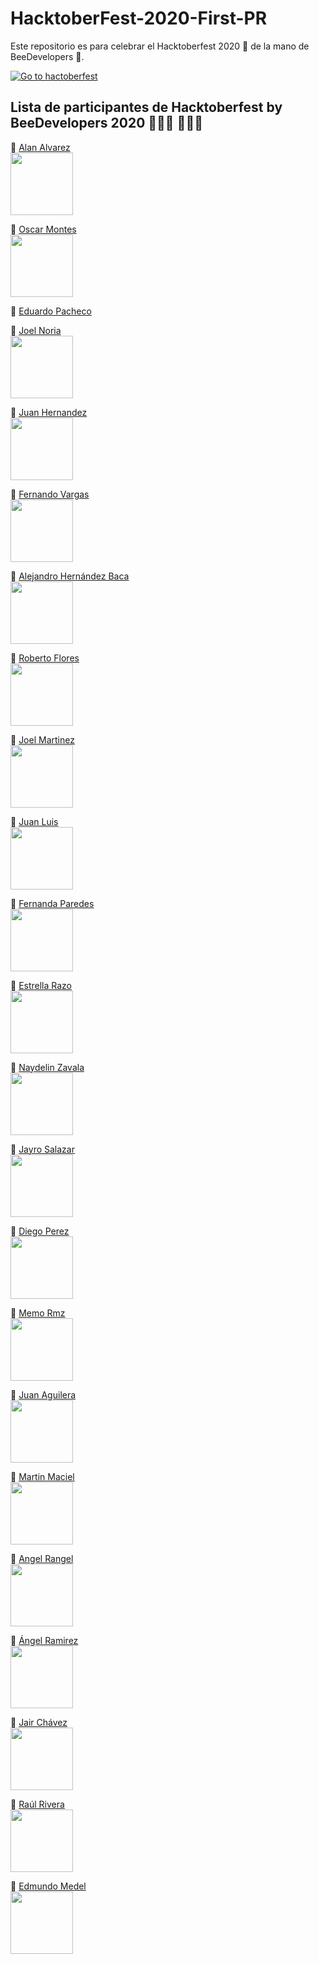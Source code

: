 # HacktoberFest-2020-First-PR 
Este repositorio es para celebrar el Hacktoberfest 2020 🎉 de la mano de BeeDevelopers 🐝.

[![Go to hactoberfest](https://hacktoberfest.digitalocean.com/assets/HF-full-logo-b05d5eb32b3f3ecc9b2240526104cf4da3187b8b61963dd9042fdc2536e4a76c.svg)](https://hacktoberfest.digitalocean.com)

## Lista de participantes de Hacktoberfest by BeeDevelopers 2020 👨🏻‍💻 👩🏻‍💻

📍 [Alan Alvarez](https://www.instagram.com/alanalv5/)<br>
<img src="https://scontent-dfw5-1.xx.fbcdn.net/v/t1.0-1/c0.38.200.200a/p200x200/120996787_1633732613466985_5051359686329306906_o.jpg?_nc_cat=101&ccb=2&_nc_sid=7206a8&_nc_ohc=m5KBA_vwuY8AX9dxXlY&_nc_ht=scontent-dfw5-1.xx&tp=27&oh=d87738573c7639edbe11ec0ed25f6cbb&oe=5FBA9B84" width="100"><br>

📍 [Oscar Montes](https://www.facebook.com/oscar.lolero/)<br>
<img src="https://scontent-dfw5-2.xx.fbcdn.net/v/t1.0-9/119209655_3509666489053351_6490120464480612430_o.jpg?_nc_cat=108&ccb=2&_nc_sid=09cbfe&_nc_ohc=_QpdFXLothUAX-JeHvC&_nc_ht=scontent-dfw5-2.xx&oh=a4ec6223cc029afd35149e651bf249dd&oe=5FBA368C" width="100"><br>

📍 [Eduardo Pacheco](https://www.facebook.com/lalo.pacheco.100)<br>

📍 [Joel Noria](https://www.instagram.com/estoybienpendejo.pptx/)<br>
<img src="https://instagram.fcyw4-1.fna.fbcdn.net/v/t51.2885-19/s150x150/34051237_257580621484795_513594727581351936_n.jpg?_nc_ht=instagram.fcyw4-1.fna.fbcdn.net&_nc_ohc=Fzf2Tzo7vzwAX-5t7gx&oh=e52f17ff3e780e1e687de9895ab9f896&oe=5FBEB741" width="100"><br>

📍 [Juan Hernandez](https://www.facebook.com/juanantonio.hernandezaldaco)<br>
<img src="https://scontent.fcyw4-1.fna.fbcdn.net/v/t1.0-9/p960x960/120037934_2806546122912950_3907736181820487557_o.jpg?_nc_cat=103&ccb=2&_nc_sid=85a577&_nc_ohc=6omxw8N54cgAX_rCUve&_nc_ht=scontent.fcyw4-1.fna&tp=6&oh=93851028f6ca7ff471993ff5e476d409&oe=5FBAB152" width="100"><br>

📍 [Fernando Vargas](https://www.facebook.com/Fer.Rodriguez.297)<br>
<img src="https://scontent.fcyw4-1.fna.fbcdn.net/v/t1.0-9/121642428_369140767574373_223223544594013283_o.jpg?_nc_cat=102&ccb=2&_nc_sid=09cbfe&_nc_eui2=AeH_mld9uOTancany9Bj059nXsXqraXgf9hexeqtpeB_2NP2kjzrPM5HyrtzlNJrx3jes8oPUyFJXoJmEV3FQkSl&_nc_ohc=gPqCI7di9-0AX-PfY_7&_nc_ht=scontent.fcyw4-1.fna&oh=de595647a4532a75f5e1ed1c4f833006&oe=5FB84EA7" width="100"><br>

📍 [Alejandro Hernández Baca](https://www.instagram.com/alejjandrohb/)<br>
<img src="https://instagram.fcyw4-1.fna.fbcdn.net/v/t51.2885-19/s150x150/74602339_1345286962346827_9041577452878430208_n.jpg?_nc_ht=instagram.fcyw4-1.fna.fbcdn.net&_nc_ohc=bpF0MZ0WKcEAX_zsj62&oh=8e39080ec6369c1213cb3599623611a6&oe=5FBE3D5E" width="100"><br>

📍 [Roberto Flores](https://www.youtube.com/watch?v=g5ybJifUOTA&list=FLBPZDRa5za-0SsOduHmhXhA&index=13)<br>
<img src="https://i.pinimg.com/564x/e8/f7/2e/e8f72e35c9d99b286562b4f6f1adcdfb.jpg" width="100"><br>

📍 [Joel Martinez](https://www.instagram.com/joel_slv.exe/?hl=es-la)<br>
<img src="https://i.pinimg.com/originals/03/0d/79/030d79644f497a8e06c7ed38f6cd550d.jpg" width="100"><br>

📍 [Juan Luis](https://www.facebook.com/profile.php?id=100003527023456)<br>
<img src="https://scontent.fgdl10-1.fna.fbcdn.net/v/t1.0-9/49192907_1899652146829001_807616364620546048_o.jpg?_nc_cat=100&ccb=2&_nc_sid=09cbfe&_nc_ohc=wdiGHyufd5wAX8AcIkI&_nc_ht=scontent.fgdl10-1.fna&oh=304ae7e36c407d7976c448d1f3638b2e&oe=5FB88803" width="100"><br> 

📍 [Fernanda Paredes](https://www.facebook.com/fernanda.paredes.104855/)<br>
<img src="https://scontent.fcyw4-1.fna.fbcdn.net/v/t1.0-9/121109381_664462274481950_6930340913410002609_o.jpg?_nc_cat=101&ccb=2&_nc_sid=09cbfe&_nc_ohc=Qp4BnFsnrcQAX-jAp-d&_nc_ht=scontent.fcyw4-1.fna&oh=6bb5c98bbef35ed55831940f0dacd124&oe=5FBADEB0" width="100"><br>

📍 [Estrella Razo](https://www.instagram.com/estrellargz/)<br>
<img src="https://scontent.fgdl3-1.fna.fbcdn.net/v/t1.0-9/87384974_873830513058749_5742351646751457280_o.jpg?_nc_cat=108&ccb=2&_nc_sid=174925&_nc_ohc=EnoIVtwPQysAX80RV_2&_nc_ht=scontent.fgdl3-1.fna&oh=83efe5685c3025e562378e84b18a83a8&oe=5FBB4C4E" width="100"><br>

📍 [Naydelin Zavala](https://www.facebook.com/nayde.zavl/)<br>
<img src="https://scontent.fcyw3-1.fna.fbcdn.net/v/t1.0-9/118311377_1738954719576216_4140373725885807927_o.jpg?_nc_cat=110&ccb=2&_nc_sid=174925&_nc_ohc=JUgm50lany8AX8hONKW&_nc_ht=scontent.fcyw3-1.fna&oh=2e6c1e1c4bcf1aa766b0e31b5c5684a3&oe=5FB98A8A" width="100"><br>

📍 [Jayro Salazar](https://www.instagram.com/alanalv5/)<br>
<img src="https://scontent.fmid2-1.fna.fbcdn.net/v/t1.0-1/c62.0.160.160a/p160x160/37027424_1831623990257732_7556330817929084928_o.jpg?_nc_cat=107&ccb=2&_nc_sid=dbb9e7&_nc_eui2=AeFn0i8V5A5YpI_CRG200jJOJCCzKNdeeyokILMo1157KsUUR-5r2fhhh94eyBrD6nBi-A_BusPPdjPMtjOg9zBC&_nc_ohc=72iU3eomcRcAX-zcSQp&_nc_ht=scontent.fmid2-1.fna&tp=27&oh=004c7f18279b09abf06858e8c4eafaac&oe=5FBBDDFD" width="100"><br>

📍 [Diego Perez](https://www.instagram.com/diiego7u7/)<br>
<img src="https://scontent-dfw5-1.xx.fbcdn.net/v/t1.0-9/61079827_2058453754284418_8723841055130124288_o.jpg?_nc_cat=105&ccb=2&_nc_sid=174925&_nc_eui2=AeFmp5v1yaxJhjENOgb7ElX2bODjCr4c719s4OMKvhzvXyTdEXftgXAS7DNuiDV8Td-YllbJhNhM1-OyGM9QqnQD&_nc_ohc=U5GarLb79mAAX_kTBUK&_nc_ht=scontent-dfw5-1.xx&oh=22362788a3e9796e57293b016a99be41&oe=5FB921D0" width="100"><br>

📍 [Memo Rmz](https://www.instagram.com/memelungas)<br>
<img src="https://scontent.fmex4-1.fna.fbcdn.net/v/t1.0-9/58375734_2754392991268901_5751535549550690304_n.jpg?_nc_cat=106&ccb=2&_nc_sid=174925&_nc_eui2=AeFjNsTfYN0znLKJyrpWlNEI9gHuWG01POn2Ae5YbTU86fHGQ0EUrujohotkPy4cz8jUUF1AWHHARgqJ9CFIX7di&_nc_ohc=E-lChK4FZwIAX-U4zyH&_nc_ht=scontent.fmex4-1.fna&oh=0512dff90c1263367657b636754f5e00&oe=5FB91B70" width="100"><br>

📍 [Juan Aguilera](https://www.facebook.com/juan.aguilera41/)<br>
<img src="https://scontent.fcyw4-1.fna.fbcdn.net/v/t1.0-9/89692110_1320314018160982_1771597133980368896_n.jpg?_nc_cat=103&ccb=2&_nc_sid=09cbfe&_nc_ohc=UDFw-VUYuAsAX8-uxD4&_nc_ht=scontent.fcyw4-1.fna&oh=23d6398d0483ff94ce5f7b8a0a23d4e7&oe=5FB91C54" width="100"><br>

📍 [Martin Maciel](https://www.facebook.com/tacos.al.pastor.idk)<br>
<img src="https://scontent.fgdl10-1.fna.fbcdn.net/v/t1.0-9/120296196_2656507547899106_2425206862567908549_o.jpg?_nc_cat=111&ccb=2&_nc_sid=09cbfe&_nc_eui2=AeEJYXTSqNyzfFuoZwPqpJOJnCqE5vdC_NycKoTm90L83AG_qy-ATP8B2JII_gPkVbFmVnn3K7owqMFSbyjNlDKJ&_nc_ohc=Z6_Sq2qcWg8AX-1Bz7G&_nc_ht=scontent.fgdl10-1.fna&oh=1265b3543704e061f92f9ca09d864d11&oe=5FB8375C" width="100"><br>

📍 [Angel Rangel](https://www.instagram.com/xandraco/)<br>
<img src="https://scontent-lax3-1.xx.fbcdn.net/v/t1.0-9/91414541_2605701979672510_2415859850631184384_o.jpg?_nc_cat=100&ccb=2&_nc_sid=174925&_nc_eui2=AeGtvXa18z92LiHOBr_veL9s8qzDhkMpgEXyrMOGQymARXgibyCOGYK3n7MVM3Eyd8nCHoQVoUJafPNI_WP5MMOw&_nc_ohc=SPxJPhUfa3AAX9nW6Rb&_nc_ht=scontent-lax3-1.xx&oh=353f68169b753b6fae96b6794a93be59&oe=5FB9AB9D" width="100"><br>

📍 [Ángel Ramirez](https://www.facebook.com/angeel.ramirez.581)<br>
<img src="https://scontent.fcyw4-1.fna.fbcdn.net/v/t1.0-9/118772894_1095849804143437_5692560039643258158_o.jpg?_nc_cat=104&ccb=2&_nc_sid=09cbfe&_nc_ohc=rgkb5Rj443sAX-n74Ml&_nc_ht=scontent.fcyw4-1.fna&oh=9386264b479a7f96baedae30bc6e3962&oe=5FBA3F08" width="100"><br>

📍 [Jair Chávez](https://www.facebook.com/jair.chavezislas.79/)<br>
<img src="https://scontent.fgdl9-1.fna.fbcdn.net/v/t1.0-9/87048392_1471469859697921_4045866429851893760_n.jpg?_nc_cat=110&ccb=2&_nc_sid=09cbfe&_nc_ohc=vjMx35r-DxoAX8Oe-Yt&_nc_ht=scontent.fgdl9-1.fna&oh=ca6e1aaeba43c1f1c475c89b220c837c&oe=5FB9548E" width="100"><br>

📍 [Raúl Rivera](https://www.facebook.com/profile.php?id=100010496322805)<br>
<img src="https://scontent.fgdl10-1.fna.fbcdn.net/v/t1.0-9/16195679_383196935373514_345641115649559736_n.jpg?_nc_cat=105&ccb=2&_nc_sid=174925&_nc_ohc=tIbOoxkWg2wAX-vIFeI&_nc_ht=scontent.fgdl10-1.fna&oh=ac8d85a25be63f8bb1e9bddaa415fe31&oe=5FBAA159" width="100"><br>

📍 [Edmundo Medel](https://www.instagram.com/edo_medo0/)<br>
<img src="https://instagram.fcyw3-1.fna.fbcdn.net/v/t51.2885-19/s150x150/121124601_3485726258133354_3053026127568649271_n.jpg?_nc_ht=instagram.fcyw3-1.fna.fbcdn.net&_nc_ohc=mMKC-L_uI-IAX_6kTLk&oh=b7ecbc391614090faf58852e19e3aea8&oe=5FBCED5B" width="100"><br>

